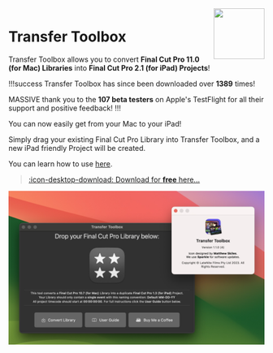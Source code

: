 <img class="rightLogo" src="https://transfertoolbox.io/static/logo.png" align="right" style="width: 100px !important; height: 100px !important;" />

# Transfer Toolbox

Transfer Toolbox allows you to convert **Final Cut Pro 11.0 (for Mac) Libraries** into **Final Cut Pro 2.1 (for iPad) Projects**!

!!!success
Transfer Toolbox has since been downloaded over **1389** times!

MASSIVE thank you to the **107 beta testers** on Apple's TestFlight for all their support and positive feedback!
!!!

You can now easily get from your Mac to your iPad!

Simply drag your existing Final Cut Pro Library into Transfer Toolbox, and a new iPad friendly Project will be created.

You can learn how to use [here](/how-to-use/).

> [:icon-desktop-download: Download for **free** here...](/download/)

![](static/transfer-toolbox-about.jpg)